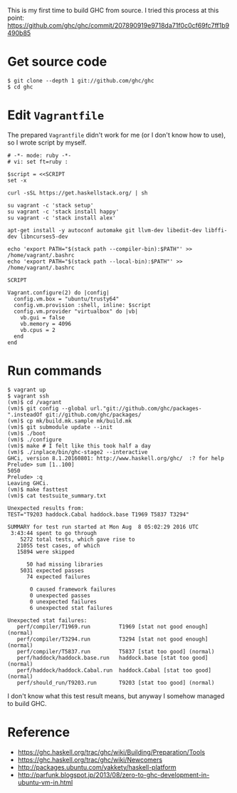 <!--
{
  "title": "Build GHC in Vagrant",
  "date": "2016-08-08T13:35:37.000Z",
  "category": "",
  "tags": [
    "haskell",
    "ghc"
  ],
  "draft": false
}
-->

This is my first time to build GHC from source.
I tried this process at this point: https://github.com/ghc/ghc/commit/207890919e9718da71f0c0cf69fc7ff1b9490b85

# Get source code

```
$ git clone --depth 1 git://github.com/ghc/ghc
$ cd ghc
```

# Edit `Vagrantfile`

The prepared `Vagrantfile` didn't work for me (or I don't know how to use), so I wrote script by myself.

```prettyprint
# -*- mode: ruby -*-
# vi: set ft=ruby :

$script = <<SCRIPT
set -x

curl -sSL https://get.haskellstack.org/ | sh

su vagrant -c 'stack setup'
su vagrant -c 'stack install happy'
su vagrant -c 'stack install alex'

apt-get install -y autoconf automake git llvm-dev libedit-dev libffi-dev libncurses5-dev

echo 'export PATH="$(stack path --compiler-bin):$PATH"' >> /home/vagrant/.bashrc
echo 'export PATH="$(stack path --local-bin):$PATH"' >> /home/vagrant/.bashrc

SCRIPT

Vagrant.configure(2) do |config|
  config.vm.box = "ubuntu/trusty64"
  config.vm.provision :shell, inline: $script
  config.vm.provider "virtualbox" do |vb|
    vb.gui = false
    vb.memory = 4096
    vb.cpus = 2
  end
end
```

# Run commands

```
$ vagrant up
$ vagrant ssh
(vm)$ cd /vagrant
(vm)$ git config --global url."git://github.com/ghc/packages-".insteadOf git://github.com/ghc/packages/
(vm)$ cp mk/build.mk.sample mk/build.mk
(vm)$ git submodule update --init
(vm)$ ./boot
(vm)$ ./configure
(vm)$ make # I felt like this took half a day
(vm)$ ./inplace/bin/ghc-stage2 --interactive
GHCi, version 8.1.20160801: http://www.haskell.org/ghc/  :? for help
Prelude> sum [1..100]
5050
Prelude> :q
Leaving GHCi.
(vm)$ make fasttest
(vm)$ cat testsuite_summary.txt

Unexpected results from:
TEST="T9203 haddock.Cabal haddock.base T1969 T5837 T3294"

SUMMARY for test run started at Mon Aug  8 05:02:29 2016 UTC
 3:43:44 spent to go through
    5272 total tests, which gave rise to
   21055 test cases, of which
   15894 were skipped

      50 had missing libraries
    5031 expected passes
      74 expected failures

       0 caused framework failures
       0 unexpected passes
       0 unexpected failures
       6 unexpected stat failures

Unexpected stat failures:
   perf/compiler/T1969.run         T1969 [stat not good enough] (normal)
   perf/compiler/T3294.run         T3294 [stat not good enough] (normal)
   perf/compiler/T5837.run         T5837 [stat too good] (normal)
   perf/haddock/haddock.base.run   haddock.base [stat too good] (normal)
   perf/haddock/haddock.Cabal.run  haddock.Cabal [stat too good] (normal)
   perf/should_run/T9203.run       T9203 [stat too good] (normal)
```

I don't know what this test result means, but anyway I somehow managed to build GHC.

# Reference

- https://ghc.haskell.org/trac/ghc/wiki/Building/Preparation/Tools
- https://ghc.haskell.org/trac/ghc/wiki/Newcomers
- http://packages.ubuntu.com/yakkety/haskell-platform
- http://parfunk.blogspot.jp/2013/08/zero-to-ghc-development-in-ubuntu-vm-in.html